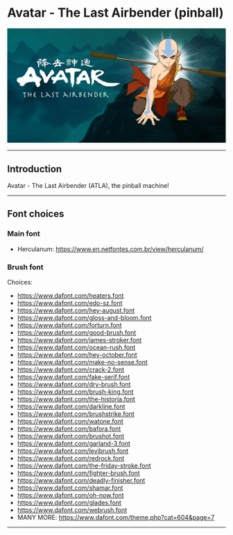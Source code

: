 # Avatar - The Last Airbender (pinball)

![banner](banner.jpg "banner")

-----
## Introduction

Avatar - The Last Airbender (ATLA), the pinball machine!



-----
## Font choices

### Main font

- Herculanum: https://www.en.netfontes.com.br/view/herculanum/

### Brush font

Choices:

- https://www.dafont.com/heaters.font
- https://www.dafont.com/edo-sz.font
- https://www.dafont.com/hey-august.font
- https://www.dafont.com/gloss-and-bloom.font
- https://www.dafont.com/forturn.font
- https://www.dafont.com/good-brush.font
- https://www.dafont.com/james-stroker.font
- https://www.dafont.com/ocean-rush.font
- https://www.dafont.com/hey-october.font
- https://www.dafont.com/make-no-sense.font
- https://www.dafont.com/crack-2.font
- https://www.dafont.com/fake-serif.font
- https://www.dafont.com/dry-brush.font
- https://www.dafont.com/brush-king.font
- https://www.dafont.com/the-historia.font
- https://www.dafont.com/darkline.font
- https://www.dafont.com/brushstrike.font
- https://www.dafont.com/watone.font
- https://www.dafont.com/bafora.font
- https://www.dafont.com/brushot.font
- https://www.dafont.com/garland-3.font
- https://www.dafont.com/levibrush.font
- https://www.dafont.com/redrock.font
- https://www.dafont.com/the-friday-stroke.font
- https://www.dafont.com/fighter-brush.font
- https://www.dafont.com/deadly-finisher.font
- https://www.dafont.com/shamar.font
- https://www.dafont.com/oh-now.font
- https://www.dafont.com/glades.font
- https://www.dafont.com/webrush.font
- MANY MORE: https://www.dafont.com/theme.php?cat=604&page=7



-----
[//]: # ( vim: set ts=4 sw=4 et cindent tw=80 ai si syn=markdown ft=markdown: )
